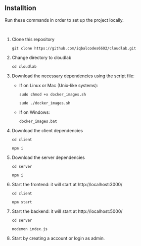 ## Installtion

Run these commands in order to set up the project locally.

<br />

1. Clone this repository
    ```
    git clone https://github.com/iqbalcodes6602/cloudlab.git
    ```

2. Change directory to cloudlab
    ```
    cd cloudlab
    ```

3. Download the necessary dependencies using the script file:

   - If on Linux or Mac (Unix-like systems):
        ```
        sudo chmod +x docker_images.sh
        ```
        ```
        sudo ./docker_images.sh
        ```

   - If on Windows:
        ```
        docker_images.bat
        ```


4. Download the client dependencies
    ```
    cd client
    ```
    ```
    npm i
    ```

5. Download the server dependencies
    ```
    cd server
    ```
    ```
    npm i
    ```

6. Start the frontend: it will start at http://localhost:3000/
    ```
    cd client
    ```
    ```
    npm start
    ```

6. Start the backend: it will start at http://localhost:5000/
    ```
    cd server
    ```
    ```
    nodemon index.js
    ```

7. Start by creating a account or login as admin.
